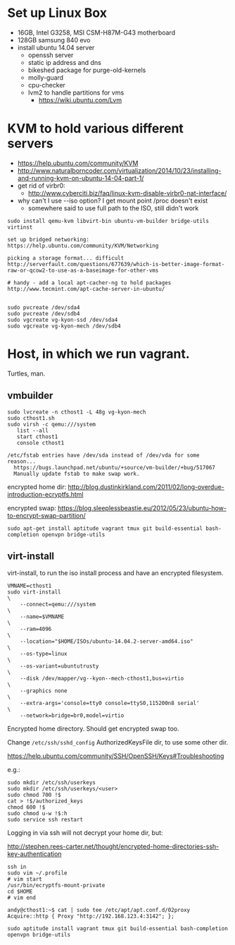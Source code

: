 # Set up Linux Box

* 16GB, Intel G3258, MSI CSM-H87M-G43 motherboard
* 128GB samsung 840 evo
* install ubuntu 14.04 server
  * openssh server
  * static ip address and dns
  * bikeshed package for purge-old-kernels
  * molly-guard
  * cpu-checker
  * lvm2 to handle partitions for vms
    * https://wiki.ubuntu.com/Lvm

# KVM to hold various different servers

* https://help.ubuntu.com/community/KVM
* http://www.naturalborncoder.com/virtualization/2014/10/23/installing-and-running-kvm-on-ubuntu-14-04-part-1/
* get rid of virbr0:
  * http://www.cyberciti.biz/faq/linux-kvm-disable-virbr0-nat-interface/
* why can't I use --iso option?  I get mount point /proc doesn't exist
  * somewhere said to use full path to the ISO, still didn't work

```
sudo install qemu-kvm libvirt-bin ubuntu-vm-builder bridge-utils virtinst

set up bridged networking: https://help.ubuntu.com/community/KVM/Networking

picking a storage format... difficult http://serverfault.com/questions/677639/which-is-better-image-format-raw-or-qcow2-to-use-as-a-baseimage-for-other-vms

# handy - add a local apt-cacher-ng to hold packages
http://www.tecmint.com/apt-cache-server-in-ubuntu/


sudo pvcreate /dev/sda4
sudo pvcreate /dev/sdb4
sudo vgcreate vg-kyon-ssd /dev/sda4
sudo vgcreate vg-kyon-mech /dev/sdb4
```

# Host, in which we run vagrant.

Turtles, man.

## vmbuilder

```
sudo lvcreate -n cthost1 -L 48g vg-kyon-mech
sudo cthost1.sh
sudo virsh -c qemu:///system
   list --all
   start cthost1
   console cthost1

/etc/fstab entries have /dev/sda instead of /dev/vda for some reason...
  https://bugs.launchpad.net/ubuntu/+source/vm-builder/+bug/517067
  Manually update fstab to make swap work.
```
encrypted home dir:
http://blog.dustinkirkland.com/2011/02/long-overdue-introduction-ecryptfs.html

encrypted swap:
https://blog.sleeplessbeastie.eu/2012/05/23/ubuntu-how-to-encrypt-swap-partition/

```
sudo apt-get install aptitude vagrant tmux git build-essential bash-completion openvpn bridge-utils
```

## virt-install

virt-install, to run the iso install process and have an encrypted filesystem.
```
VMNAME=cthost1
sudo virt-install                                                       \
    --connect=qemu:///system                                            \
    --name=$VMNAME                                                      \
    --ram=4096                                                          \
    --location="$HOME/ISOs/ubuntu-14.04.2-server-amd64.iso"             \
    --os-type=linux                                                     \
    --os-variant=ubuntutrusty                                           \
    --disk /dev/mapper/vg--kyon--mech-cthost1,bus=virtio                \
    --graphics none                                                     \
    --extra-args='console=tty0 console=ttyS0,115200n8 serial'           \
    --network=bridge=br0,model=virtio
```

Encrypted home directory.
Should get encrypted swap too.

Change `/etc/ssh/sshd_config` AuthorizedKeysFile dir, to use some other dir.

https://help.ubuntu.com/community/SSH/OpenSSH/Keys#Troubleshooting

e.g.:
```
sudo mkdir /etc/ssh/userkeys
sudo mkdir /etc/ssh/userkeys/<user>
sudo chmod 700 !$
cat > !$/authorized_keys
chmod 600 !$
sudo chmod u-w !$:h
sudo service ssh restart
```

Logging in via ssh will not decrypt your home dir, but:

http://stephen.rees-carter.net/thought/encrypted-home-directories-ssh-key-authentication

```
ssh in
sudo vim ~/.profile
# vim start
/usr/bin/ecryptfs-mount-private
cd $HOME
# vim end
```

```
andy@cthost1:~$ cat | sudo tee /etc/apt/apt.conf.d/02proxy
Acquire::http { Proxy "http://192.168.123.4:3142"; };

sudo aptitude install vagrant tmux git build-essential bash-completion openvpn bridge-utils
```

<!--
vim:nonu
-->
